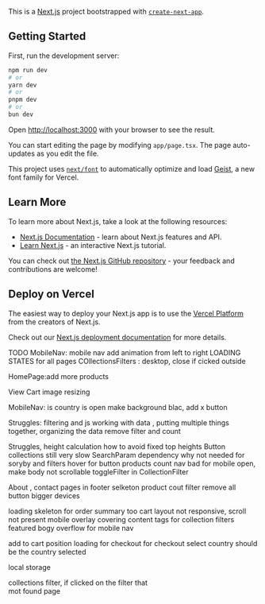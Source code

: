 This is a [Next.js](https://nextjs.org) project bootstrapped with [`create-next-app`](https://nextjs.org/docs/app/api-reference/cli/create-next-app).

## Getting Started

First, run the development server:

```bash
npm run dev
# or
yarn dev
# or
pnpm dev
# or
bun dev
```

Open [http://localhost:3000](http://localhost:3000) with your browser to see the result.

You can start editing the page by modifying `app/page.tsx`. The page auto-updates as you edit the file.

This project uses [`next/font`](https://nextjs.org/docs/app/building-your-application/optimizing/fonts) to automatically optimize and load [Geist](https://vercel.com/font), a new font family for Vercel.

## Learn More

To learn more about Next.js, take a look at the following resources:

- [Next.js Documentation](https://nextjs.org/docs) - learn about Next.js features and API.
- [Learn Next.js](https://nextjs.org/learn) - an interactive Next.js tutorial.

You can check out [the Next.js GitHub repository](https://github.com/vercel/next.js) - your feedback and contributions are welcome!

## Deploy on Vercel

The easiest way to deploy your Next.js app is to use the [Vercel Platform](https://vercel.com/new?utm_medium=default-template&filter=next.js&utm_source=create-next-app&utm_campaign=create-next-app-readme) from the creators of Next.js.

Check out our [Next.js deployment documentation](https://nextjs.org/docs/app/building-your-application/deploying) for more details.

TODO
MobileNav: mobile nav add animation from left to right
LOADING STATES for all pages
 COllectionsFilters : desktop, close if cicked outside  
 
HomePage:add more products
 
 View Cart image resizing


 MobileNav: is country is open make background blac, add x button
 
Struggles: filtering and js working with data , putting multiple things together, organizing the data
remove filter and count

Struggles, height calculation how to avoid fixed top heights
Button collections still very slow
SearchParam dependency why not needed for soryby and filters
hover for button
products count
nav bad for mobile open, make body not scrollable toggleFilter in CollectionFilter

About , contact pages in footer
selketon
product cout
filter remove all button bigger devices

 
 
loading skeleton for order summary too
cart layout not responsive, scroll not present
mobile overlay covering content 
tags for collection
filters featured
bogy overflow for mobile nav

add to cart position
loading for checkout
for checkout select country should be the country selected

local storage



collections filter, if clicked on the filter that  
mot found page